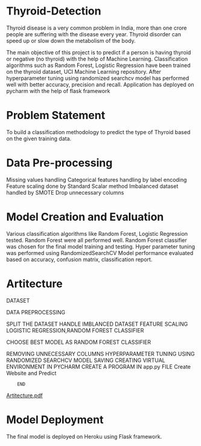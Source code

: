 # Thyroid-Detection
Thyroid disease is a very common problem in India, more than one crore people are suffering with the disease every year. Thyroid disorder can speed up or slow down the metabolism of the body.

The main objective of this project is to predict if a person is having thyroid or negative (no thyroid) with the help of Machine Learning. Classification algorithms such as Random Forest, Logistic Regression have been trained on the thyroid dataset, UCI Machine Learning repository. After hyperparameter tuning using randomized searchcv model has performed well with better accuracy, precision and recall. Application has deployed on pycharm with the help of flask framework

# Problem Statement
To build a classification methodology to predict the type of Thyroid based on the given training data.
# Data Pre-processing
Missing values handling 
Categorical features handling by label encoding
Feature scaling done by Standard Scalar method
Imbalanced dataset handled by SMOTE
Drop unnecessary columns

# Model Creation and Evaluation
Various classification algorithms like Random Forest, Logistic Regression tested.
Random Forest were all performed well. Random Forest classifier was chosen for the final model training and testing.
Hyper parameter tuning was performed using RandomizedSearchCV
Model performance evaluated based on accuracy, confusion matrix, classification report.

# Artitecture	
                                
DATASET	

DATA PREPROCESSING	


SPLIT THE DATASET
HANDLE     IMBLANCED DATASET
FEATURE SCALING
LOGISTIC REGRESSION,RANDOM FOREST CLASSIFIER
                                      
CHOOSE BEST MODEL AS RANDOM FOREST CLASSIFIER

REMOVING UNNECESSARY COLUMNS
HYPERPARAMETER TUNING USING RANDOMIZED SEARCHCV
MODEL SAVING
CREATING VIRTUAL ENVIRONMENT IN PYCHARM
CREATE A PROGRAM IN app.py FILE
Create Website and Predict
                                                                                                       
        END
																					 
																					 
      
[Artitecture.pdf](https://github.com/Sumit1234-eng/Thyroid_disease_detection/files/7792459/Artitecture.pdf)

# Model Deployment
The final model is deployed on Heroku using Flask framework.
 
